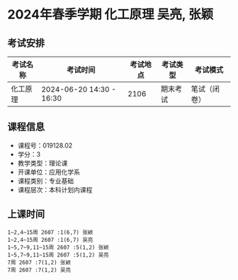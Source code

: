 # 2024年春季学期 化工原理 吴亮, 张颖




## 考试安排

| 考试名称 | 考试时间 | 考试地点 | 考试类型 | 考试模式 |
| -------- | -------- | -------- | -------- | -------- |
| 化工原理 | 2024-06-20 14:30 - 16:30 | 2106 | 期末考试 | 笔试（闭卷） |





## 课程信息

- 课程号：019128.02
- 学分：3
- 教学类型：理论课
- 开课单位：应用化学系
- 课程类别：专业基础
- 课程层次：本科计划内课程

## 上课时间

```
1~2,4~15周 2607 :1(6,7) 张颖
1~2,4~15周 2607 :1(6,7) 吴亮
1~5,7~9,11~15周 2607 :5(1,2) 张颖
1~5,7~9,11~15周 2607 :5(1,2) 吴亮
7周 2607 :7(1,2) 张颖
7周 2607 :7(1,2) 吴亮
```

